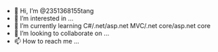 - 👋 Hi, I’m @2351368155tang
- 👀 I’m interested in ...
- 🌱 I’m currently learning C#/.net/asp.net MVC/.net core/asp.net core
- 💞️ I’m looking to collaborate on ...
- 📫 How to reach me ...

<!---
2351368155tang/2351368155tang is a ✨ special ✨ repository because its `README.md` (this file) appears on your GitHub profile.
You can click the Preview link to take a look at your changes.
--->
